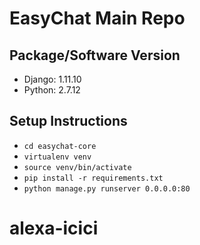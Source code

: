 # EasyChat Main Repo

## Package/Software Version

- Django: 1.11.10
- Python: 2.7.12

## Setup Instructions

- `cd easychat-core`
- `virtualenv venv`
- `source venv/bin/activate`
- `pip install -r requirements.txt`
- `python manage.py runserver 0.0.0.0:80`
# alexa-icici
